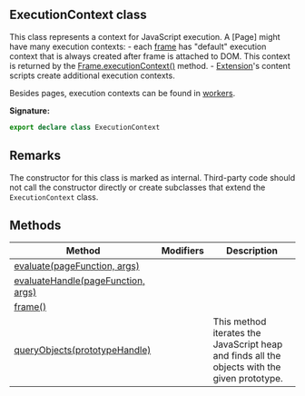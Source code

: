 ## ExecutionContext class

This class represents a context for JavaScript execution. A \[Page\] might have many execution contexts: - each [frame](https://developer.mozilla.org/en-US/docs/Web/HTML/Element/iframe) has "default" execution context that is always created after frame is attached to DOM. This context is returned by the [Frame.executionContext()](./puppeteer.frame.executioncontext.md) method. - [Extension](https://developer.chrome.com/extensions)'s content scripts create additional execution contexts.

Besides pages, execution contexts can be found in [workers](https://developer.mozilla.org/en-US/docs/Web/API/Web_Workers_API).

**Signature:**

```typescript
export declare class ExecutionContext
```

## Remarks

The constructor for this class is marked as internal. Third-party code should not call the constructor directly or create subclasses that extend the `ExecutionContext` class.

## Methods

| Method                                                                               | Modifiers | Description                                                                                  |
| ------------------------------------------------------------------------------------ | --------- | -------------------------------------------------------------------------------------------- |
| [evaluate(pageFunction, args)](./puppeteer.executioncontext.evaluate.md)             |           |                                                                                              |
| [evaluateHandle(pageFunction, args)](./puppeteer.executioncontext.evaluatehandle.md) |           |                                                                                              |
| [frame()](./puppeteer.executioncontext.frame.md)                                     |           |                                                                                              |
| [queryObjects(prototypeHandle)](./puppeteer.executioncontext.queryobjects.md)        |           | This method iterates the JavaScript heap and finds all the objects with the given prototype. |
